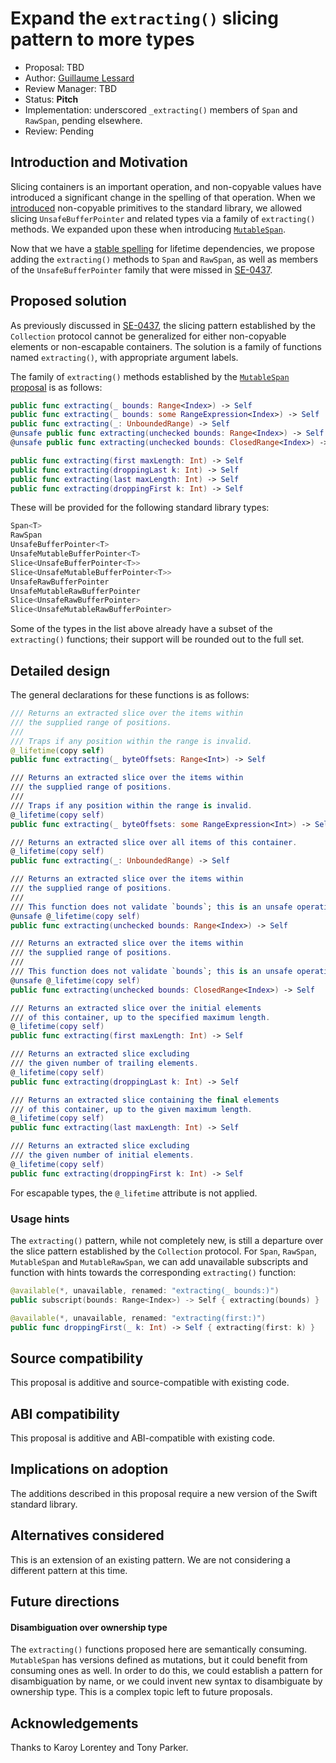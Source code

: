 # Expand the `extracting()` slicing pattern to more types

* Proposal: TBD
* Author: [Guillaume Lessard](https://github.com/glessard)
* Review Manager: TBD
* Status: **Pitch**
* Implementation: underscored `_extracting()` members of `Span` and `RawSpan`, pending elsewhere.
* Review: Pending

[SE-0437]: proposals/0437-noncopyable-stdlib-primitives.md
[SE-0447]: proposals/0447-span-access-shared-contiguous-storage.md
[SE-0467]: proposals/0467-MutableSpan.md
[Forum-LifetimeAnnotations]: https://forums.swift.org/t/78638


## Introduction and Motivation

Slicing containers is an important operation, and non-copyable values have introduced a significant change in the spelling of that operation. When we [introduced][SE-0437] non-copyable primitives to the standard library, we allowed slicing `UnsafeBufferPointer` and related types via a family of `extracting()` methods. We expanded upon these when introducing [`MutableSpan`][SE-0467].

Now that we have a [stable spelling][Forum-LifetimeAnnotations] for lifetime dependencies, we propose adding the `extracting()` methods to `Span` and `RawSpan`, as well as members of the `UnsafeBufferPointer` family that were missed in [SE-0437][SE-0437].


## Proposed solution

As previously discussed in [SE-0437][SE-0437], the slicing pattern established by the `Collection` protocol cannot be generalized for either non-copyable elements or non-escapable containers. The solution is a family of functions named `extracting()`, with appropriate argument labels.

The family of `extracting()` methods established by the [`MutableSpan` proposal][SE-0467] is as follows:
```swift
public func extracting(_ bounds: Range<Index>) -> Self
public func extracting(_ bounds: some RangeExpression<Index>) -> Self
public func extracting(_: UnboundedRange) -> Self
@unsafe public func extracting(unchecked bounds: Range<Index>) -> Self
@unsafe public func extracting(unchecked bounds: ClosedRange<Index>) -> Self

public func extracting(first maxLength: Int) -> Self
public func extracting(droppingLast k: Int) -> Self
public func extracting(last maxLength: Int) -> Self
public func extracting(droppingFirst k: Int) -> Self
```

These will be provided for the following standard library types:
```swift
Span<T>
RawSpan
UnsafeBufferPointer<T>
UnsafeMutableBufferPointer<T>
Slice<UnsafeBufferPointer<T>>
Slice<UnsafeMutableBufferPointer<T>>
UnsafeRawBufferPointer
UnsafeMutableRawBufferPointer
Slice<UnsafeRawBufferPointer>
Slice<UnsafeMutableRawBufferPointer>
```
Some of the types in the list above already have a subset of the `extracting()` functions; their support will be rounded out to the full set.


## Detailed design

The general declarations for these functions is as follows:
```swift
/// Returns an extracted slice over the items within
/// the supplied range of positions.
///
/// Traps if any position within the range is invalid.
@_lifetime(copy self)
public func extracting(_ byteOffsets: Range<Int>) -> Self

/// Returns an extracted slice over the items within
/// the supplied range of positions.
///
/// Traps if any position within the range is invalid.
@_lifetime(copy self)
public func extracting(_ byteOffsets: some RangeExpression<Int>) -> Self

/// Returns an extracted slice over all items of this container.
@_lifetime(copy self)
public func extracting(_: UnboundedRange) -> Self

/// Returns an extracted slice over the items within
/// the supplied range of positions.
///
/// This function does not validate `bounds`; this is an unsafe operation.
@unsafe @_lifetime(copy self)
public func extracting(unchecked bounds: Range<Index>) -> Self

/// Returns an extracted slice over the items within
/// the supplied range of positions.
///
/// This function does not validate `bounds`; this is an unsafe operation.
@unsafe @_lifetime(copy self)
public func extracting(unchecked bounds: ClosedRange<Index>) -> Self

/// Returns an extracted slice over the initial elements
/// of this container, up to the specified maximum length.
@_lifetime(copy self)
public func extracting(first maxLength: Int) -> Self

/// Returns an extracted slice excluding
/// the given number of trailing elements.
@_lifetime(copy self)
public func extracting(droppingLast k: Int) -> Self

/// Returns an extracted slice containing the final elements
/// of this container, up to the given maximum length.
@_lifetime(copy self)
public func extracting(last maxLength: Int) -> Self

/// Returns an extracted slice excluding
/// the given number of initial elements.
@_lifetime(copy self)
public func extracting(droppingFirst k: Int) -> Self
```
For escapable types, the `@_lifetime` attribute is not applied.


### Usage hints

The `extracting()` pattern, while not completely new, is still a departure over the slice pattern established by the `Collection` protocol. For `Span`, `RawSpan`, `MutableSpan` and `MutableRawSpan`, we can add unavailable subscripts and function with hints towards the corresponding `extracting()` function:

```swift
@available(*, unavailable, renamed: "extracting(_ bounds:)")
public subscript(bounds: Range<Index>) -> Self { extracting(bounds) }

@available(*, unavailable, renamed: "extracting(first:)")
public func droppingFirst(_ k: Int) -> Self { extracting(first: k) }
```

## Source compatibility
This proposal is additive and source-compatible with existing code.

## ABI compatibility
This proposal is additive and ABI-compatible with existing code.

## Implications on adoption
The additions described in this proposal require a new version of the Swift standard library.

## Alternatives considered
This is an extension of an existing pattern. We are not considering a different pattern at this time.

## Future directions
#### Disambiguation over ownership type
The `extracting()` functions proposed here are semantically consuming. `MutableSpan` has versions defined as mutations, but it could benefit from consuming ones as well. In order to do this, we could establish a pattern for disambiguation by name, or we could invent new syntax to disambiguate by ownership type. This is a complex topic left to future proposals.

## Acknowledgements
Thanks to Karoy Lorentey and Tony Parker.

